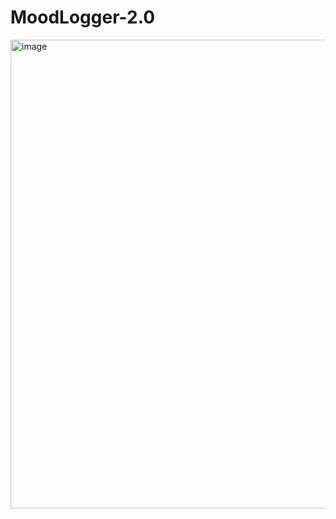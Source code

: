# MoodLogger-2.0
<img width="1486" height="750" alt="image" src="https://github.com/user-attachments/assets/9927f2a2-7e70-45ae-b06d-3e5961372e6d" />
